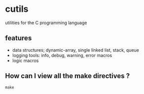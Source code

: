 # cutils
utilities for the C programming language

## features
- data structures; dynamic-array, single linked list, stack, queue
- logging tools: info, debug, warning, error macros
- logic macros

## How can I view all the make directives ?
```
make
```
